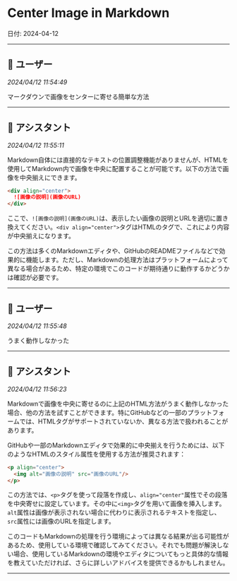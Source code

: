 # Center Image in Markdown

日付: 2024-04-12

---

## 👤 ユーザー
*2024/04/12 11:54:49*

マークダウンで画像をセンターに寄せる簡単な方法

---

## 🤖 アシスタント
*2024/04/12 11:55:11*

Markdown自体には直接的なテキストの位置調整機能がありませんが、HTMLを使用してMarkdown内で画像を中央に配置することが可能です。以下の方法で画像を中央揃えにできます。

```markdown
<div align="center">
  ![画像の説明](画像のURL)
</div>
```

ここで、`![画像の説明](画像のURL)`は、表示したい画像の説明とURLを適切に置き換えてください。`<div align="center">`タグはHTMLのタグで、これにより内容が中央揃えになります。

この方法は多くのMarkdownエディタや、GitHubのREADMEファイルなどで効果的に機能します。ただし、Markdownの処理方法はプラットフォームによって異なる場合があるため、特定の環境でこのコードが期待通りに動作するかどうかは確認が必要です。

---

## 👤 ユーザー
*2024/04/12 11:55:48*

うまく動作しなかった

---

## 🤖 アシスタント
*2024/04/12 11:56:23*

Markdownで画像を中央に寄せるのに上記のHTML方法がうまく動作しなかった場合、他の方法を試すことができます。特にGitHubなどの一部のプラットフォームでは、HTMLタグがサポートされていないか、異なる方法で扱われることがあります。

GitHubや一部のMarkdownエディタで効果的に中央揃えを行うためには、以下のようなHTMLのスタイル属性を使用する方法が推奨されます：

```markdown
<p align="center">
  <img alt="画像の説明" src="画像のURL"/>
</p>
```

この方法では、`<p>`タグを使って段落を作成し、`align="center"`属性でその段落を中央寄せに設定しています。その中に`<img>`タグを用いて画像を挿入します。`alt`属性は画像が表示されない場合に代わりに表示されるテキストを指定し、`src`属性には画像のURLを指定します。

このコードもMarkdownの処理を行う環境によっては異なる結果が出る可能性があるため、使用している環境で確認してみてください。それでも問題が解決しない場合、使用しているMarkdownの環境やエディタについてもっと具体的な情報を教えていただければ、さらに詳しいアドバイスを提供できるかもしれません。

---

